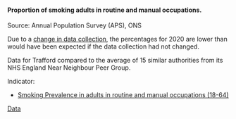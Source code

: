 #### Proportion of smoking adults in routine and manual occupations.

Source: Annual Population Survey (APS), ONS

Due to a <a href='https://www.ons.gov.uk/peoplepopulationandcommunity/healthandsocialcare/drugusealcoholandsmoking/bulletins/smokingprevalenceintheukandtheimpactofdatacollectionchanges/2020' target='_blank'>change in data collection</a>, 
the percentages for 2020 are lower than would have been expected if the data collection had not changed.


Data for Trafford compared to the average of 15 similar authorities from its NHS England Near Neighbour Peer Group.

 
Indicator:

* <a href="https://fingertips.phe.org.uk/search/92445#page/6/gid" target="_blank"> Smoking Prevalence in adults in routine and manual occupations (18-64) </a>

<a href="https://www.trafforddatalab.io/trafford_themes/data/health/adults_smoking_manual.csv" aria-label="Download the data" class="downloadButton" target="_blank" download>Data <span class="fas fa-download"></span></a>